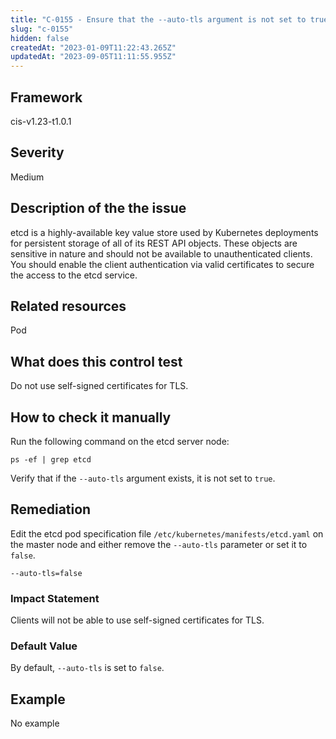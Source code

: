```yaml
---
title: "C-0155 - Ensure that the --auto-tls argument is not set to true"
slug: "c-0155"
hidden: false
createdAt: "2023-01-09T11:22:43.265Z"
updatedAt: "2023-09-05T11:11:55.955Z"
---
```

## Framework
cis-v1.23-t1.0.1
## Severity
Medium
## Description of the the issue
etcd is a highly-available key value store used by Kubernetes deployments for persistent storage of all of its REST API objects. These objects are sensitive in nature and should not be available to unauthenticated clients. You should enable the client authentication via valid certificates to secure the access to the etcd service.
## Related resources
Pod
## What does this control test
Do not use self-signed certificates for TLS.
## How to check it manually
Run the following command on the etcd server node:

 
```
ps -ef | grep etcd

```
 Verify that if the `--auto-tls` argument exists, it is not set to `true`.
## Remediation
Edit the etcd pod specification file `/etc/kubernetes/manifests/etcd.yaml` on the master node and either remove the `--auto-tls` parameter or set it to `false`.

 
```
--auto-tls=false

```
### Impact Statement
Clients will not be able to use self-signed certificates for TLS.
### Default Value
By default, `--auto-tls` is set to `false`.
## Example
No example